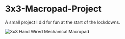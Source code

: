 # 3x3-Macropad-Project
A small project I did for fun at the start of the lockdowns.


![3x3 Hand Wired Mechanical Macropad](/Atreus%2042%20Wireing%20small.jpg)
